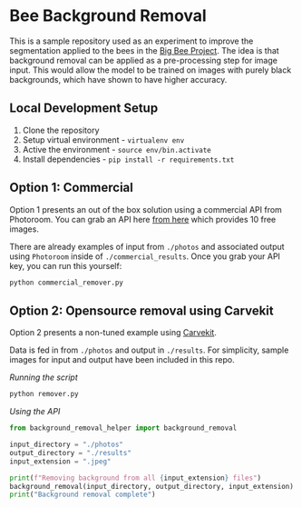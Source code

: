 # Bee Background Removal

This is a sample repository used as an experiment to improve the segmentation applied to the bees in the [Big Bee Project](https://big-bee.net/). The idea is that background removal can be applied as a pre-processing step for image input. This would allow the model to be trained on images with purely black backgrounds, which have shown to have higher accuracy. 

## Local Development Setup

1. Clone the repository
2. Setup virtual environment - `virtualenv env`
3. Active the environment - `source env/bin.activate`
4. Install dependencies - `pip install -r requirements.txt`

## Option 1: Commercial

Option 1 presents an out of the box solution using a commercial API from Photoroom. You can grab an API here [from here](https://www.photoroom.com/api/docs) which provides 10 free images.

There are already examples of input from `./photos` and associated output using `Photoroom` inside of `./commercial_results`. Once you grab your API key, you can run this yourself:

```sh
python commercial_remover.py
```

## Option 2: Opensource removal using Carvekit

Option 2 presents a non-tuned example using [Carvekit](https://github.com/OPHoperHPO/image-background-remove-tool). 

Data is fed in from `./photos` and output in `./results`. For simplicity, sample images for input and output have been included in this repo.

_Running the script_
```sh
python remover.py
```

_Using the API_

```python
from background_removal_helper import background_removal

input_directory = "./photos"
output_directory = "./results"
input_extension = ".jpeg"

print(f"Removing background from all {input_extension} files")
background_removal(input_directory, output_directory, input_extension)
print("Background removal complete")
```